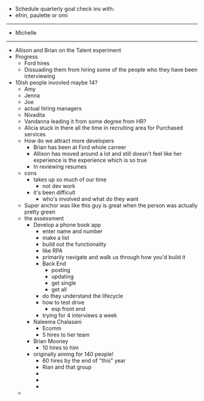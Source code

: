 - Schedule quarterly goal check ins with:
- efrin, paulette or omi
- ---
- Michelle
- ---
- Allison and Brian on the Talent experiment
- Progress
	- Ford hires
	- Dissuading them from hiring some of the people who they have been interviewing
- 10ish people invovled maybe 14?
	- Amy
	- Jenna
	- Joe
	- actual hiring managers
	- Nivadita
	- Vandanna leading it from some degree from HR?
	- Alicia stuck in there all the time in recruiting area for Purchased services
	- How do we attract more developers
		- Brian has been at Ford whole carreer
		- Allison has moved around a lot and still doesn't feel like her experience is the experience which is so true
		- In reviewing resumes
	- cons
		- takes up so much of our time
			- not dev work
		- it's been difficult
			- who's involved and what do they want
	- Super anchor was like this guy is great when the person was actually pretty green
	- the assessment
		- Develop a phone book app
			- enter name and number
			- make a list
			- build out the functionality
			- like RPA
			- primarily navigate and walk us through how you'd build it
			- Back End
				- posting
				- updating
				- get single
				- get all
			- do they understand the lifecycle
			- how to test drive
				- esp front end
			- trying for 4 interviews a week
		- Naleema Chalasani
			- Ecomm
			- 5 hires to her team
		- Brian Mooney
			- 10 hires to him
		- originally aiming for 140 people!
			- 60 hires by the end of "this" year
			- Rian and that group
			-
			-
			-
	-
